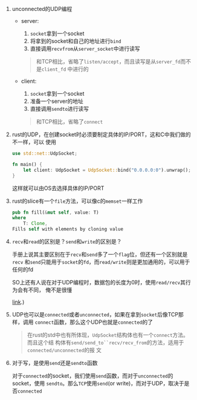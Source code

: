 1. unconnected的UDP编程
   
   * server: 
       1. `socket`拿到一个socket
       2. 将拿到的socket和自己的地址进行`bind`
       3. 直接调用`recvfrom`从`server_socket`中进行读写

       > 和TCP相比，省略了`listen/accept`，而且读写是从`server_fd`而不是`client_fd`
       中进行的

   * client:
        1. `socket`拿到一个socket
        2. 准备一个server的地址
        3. 直接调用`sendto`进行读写

        > 和TCP相比，省略了`connect`

2. rust的UDP，在创建socket时必须要制定具体的IP/PORT，这和C中我们做的不一样，可以
   使用

   ```rust
   use std::net::UdpSocket;

   fn main() {
       let client: UdpSocket = UdpSocket::bind("0.0.0.0:0").unwrap();
   }
   ```

   这样就可以由OS去选择具体的IP/PORT

3. rust的slice有一个`file`方法，可以像c的`memset`一样工作

   ```rust
   pub fn fill(&mut self, value: T)
   where
       T: Clone, 
   Fills self with elements by cloning value
    ```

4. `recv`和`read`的区别是？`send`和`write`的区别是？
    
   手册上说其主要区别在于`recv`和`send`多了一个`flag`位，但还有一个区别就是`recv`
   和`send`只能用于`socket`的`fd`，而`read/write`则是更加通用的，可以用于任何的fd

   SO上还有人说在对于UDP编程时，数据包的长度为0时，使用`read/recv`其行为会有不同，
   俺不是很懂

   [link](https://stackoverflow.com/questions/1790750/what-is-the-difference-between-read-and-recv-and-between-send-and-write#:~:text=The%20difference%20is%20that%20recv,band%20messages...).)

5. UDP也可以是`connected`或者`unconnected`，如果在拿到`socket`后像TCP那样，调用
   `connect`函数，那么这个UDP也就是`connected`的了

   > 在rust的std中也有所体现，`UdpSocket`结构体也有一个`connect`方法。而且这个结
   构体有`send/send_to``recv/recv_from`的方法，适用于`connected/unconnected`的报
   文

6. 对于写，是使用`send`还是`sendto`函数

   对于`connected`的socket，我们使用`send`函数，而对于`unconnected`的socket，使用
   `sendto`。那么`TCP`使用`send`(or write)，而对于UDP，取决于是否`connected`
